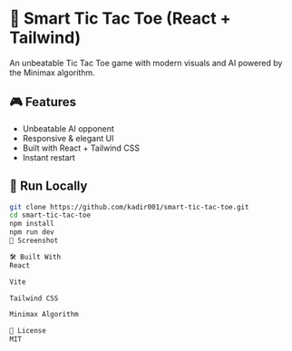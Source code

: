 # 🧠 Smart Tic Tac Toe (React + Tailwind)

An unbeatable Tic Tac Toe game with modern visuals and AI powered by the Minimax algorithm.

## 🎮 Features
- Unbeatable AI opponent
- Responsive & elegant UI
- Built with React + Tailwind CSS
- Instant restart

## 🚀 Run Locally

```bash
git clone https://github.com/kadir001/smart-tic-tac-toe.git
cd smart-tic-tac-toe
npm install
npm run dev
📸 Screenshot

🛠 Built With
React

Vite

Tailwind CSS

Minimax Algorithm

📄 License
MIT
